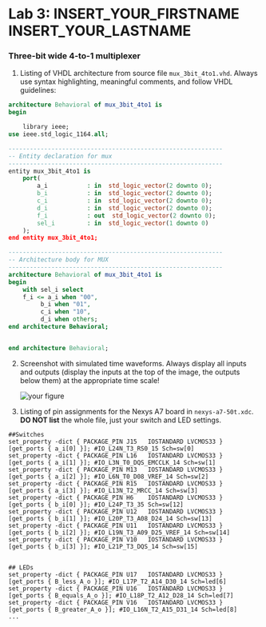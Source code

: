 # Lab 3: INSERT_YOUR_FIRSTNAME INSERT_YOUR_LASTNAME

### Three-bit wide 4-to-1 multiplexer

1. Listing of VHDL architecture from source file `mux_3bit_4to1.vhd`. Always use syntax highlighting, meaningful comments, and follow VHDL guidelines:

```vhdl
architecture Behavioral of mux_3bit_4to1 is
begin

    library ieee;
use ieee.std_logic_1164.all;

------------------------------------------------------------
-- Entity declaration for mux
------------------------------------------------------------
entity mux_3bit_4to1 is
    port(
        a_i           : in  std_logic_vector(2 downto 0);
        b_i           : in  std_logic_vector(2 downto 0);
        c_i           : in  std_logic_vector(2 downto 0);
        d_i           : in  std_logic_vector(2 downto 0);
        f_i           : out  std_logic_vector(2 downto 0);
        sel_i         : in  std_logic_vector(1 downto 0)
    );
end entity mux_3bit_4to1;

------------------------------------------------------------
-- Architecture body for MUX
------------------------------------------------------------
architecture Behavioral of mux_3bit_4to1 is
begin
    with sel_i select
    f_i <= a_i when "00",
    	 b_i when "01",
    	 c_i when "10",
    	 d_i when others;
end architecture Behavioral;


end architecture Behavioral;
```

2. Screenshot with simulated time waveforms. Always display all inputs and outputs (display the inputs at the top of the image, the outputs below them) at the appropriate time scale!

   ![your figure]()

3. Listing of pin assignments for the Nexys A7 board in `nexys-a7-50t.xdc`. **DO NOT list** the whole file, just your switch and LED settings.

```shell
##Switches
set_property -dict { PACKAGE_PIN J15   IOSTANDARD LVCMOS33 } [get_ports { a_i[0] }]; #IO_L24N_T3_RS0_15 Sch=sw[0]
set_property -dict { PACKAGE_PIN L16   IOSTANDARD LVCMOS33 } [get_ports { a_i[1] }]; #IO_L3N_T0_DQS_EMCCLK_14 Sch=sw[1]
set_property -dict { PACKAGE_PIN M13   IOSTANDARD LVCMOS33 } [get_ports { a_i[2] }]; #IO_L6N_T0_D08_VREF_14 Sch=sw[2]
set_property -dict { PACKAGE_PIN R15   IOSTANDARD LVCMOS33 } [get_ports { a_i[3] }]; #IO_L13N_T2_MRCC_14 Sch=sw[3]
set_property -dict { PACKAGE_PIN H6    IOSTANDARD LVCMOS33 } [get_ports { b_i[0] }]; #IO_L24P_T3_35 Sch=sw[12]
set_property -dict { PACKAGE_PIN U12   IOSTANDARD LVCMOS33 } [get_ports { b_i[1] }]; #IO_L20P_T3_A08_D24_14 Sch=sw[13]
set_property -dict { PACKAGE_PIN U11   IOSTANDARD LVCMOS33 } [get_ports { b_i[2] }]; #IO_L19N_T3_A09_D25_VREF_14 Sch=sw[14]
set_property -dict { PACKAGE_PIN V10   IOSTANDARD LVCMOS33 } [get_ports { b_i[3] }]; #IO_L21P_T3_DQS_14 Sch=sw[15]


## LEDs
set_property -dict { PACKAGE_PIN U17   IOSTANDARD LVCMOS33 } [get_ports { B_less_A_o }]; #IO_L17P_T2_A14_D30_14 Sch=led[6]
set_property -dict { PACKAGE_PIN U16   IOSTANDARD LVCMOS33 } [get_ports { B_equals_A_o }]; #IO_L18P_T2_A12_D28_14 Sch=led[7]
set_property -dict { PACKAGE_PIN V16   IOSTANDARD LVCMOS33 } [get_ports { B_greater_A_o }]; #IO_L16N_T2_A15_D31_14 Sch=led[8]
...
```
